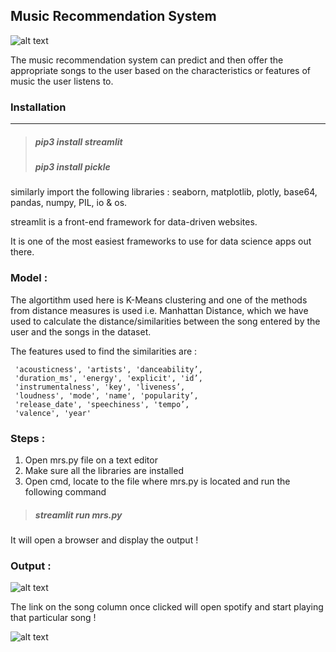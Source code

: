 ## Music Recommendation System
![alt text](https://github.com/misaaldsouza/music-recommendation-system/blob/main/images/front-end.PNG?raw=true)

The music recommendation system can predict and then offer the appropriate songs to the user based on the characteristics or features of music the user listens to.

### Installation
___
> ##### pip3 install streamlit
> ##### pip3 install pickle

similarly import the following libraries :
seaborn, matplotlib, plotly, base64, pandas, numpy, PIL, io & os.

streamlit is a front-end framework for data-driven websites. 

It is one of the most easiest frameworks to use for data science apps out there.


### Model :

The algortithm used here is K-Means clustering and one of the methods from distance measures is used i.e. Manhattan Distance, which we have used to calculate
the distance/similarities between the song entered by the user and the songs in the dataset. 

The features used to find the similarities are :

     'acousticness', 'artists', 'danceability’,
     'duration_ms', 'energy', 'explicit', 'id’, 
     'instrumentalness', 'key', 'liveness’, 
     'loudness', 'mode', 'name', 'popularity’, 
     'release_date', 'speechiness', 'tempo’, 
     'valence', 'year'

### Steps :

1. Open mrs.py file on a text editor
2. Make sure all the libraries are installed
3. Open cmd, locate to the file where mrs.py is located and run the following command
> ##### streamlit run mrs.py
It will open a browser and display the output !

### Output : 
![alt text](https://github.com/misaaldsouza/music-recommendation-system/blob/main/images/recommendations.PNG?raw=true)

The link on the song column once clicked will open spotify and start playing that particular song !

![alt text](https://github.com/misaaldsouza/music-recommendation-system/blob/main/images/sidebar-vis.PNG?raw=true)
